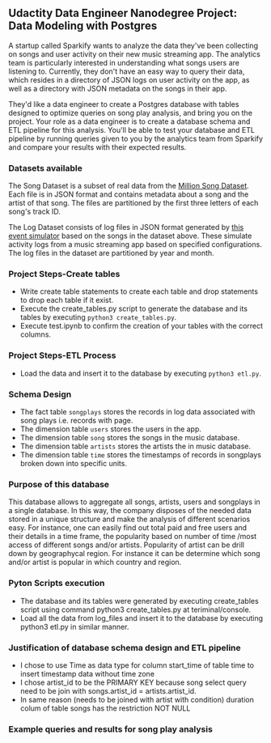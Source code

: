 ## Udactity Data Engineer Nanodegree Project: Data Modeling with Postgres
A startup called Sparkify wants to analyze the data they've been collecting on songs and user activity on their new music streaming app. The analytics team is particularly interested in understanding what songs users are listening to. Currently, they don't have an easy way to query their data, which resides in a directory of JSON logs on user activity on the app, as well as a directory with JSON metadata on the songs in their app.

They'd like a data engineer to create a Postgres database with tables designed to optimize queries on song play analysis, and bring you on the project. Your role as a data engineer is to create a database schema and ETL pipeline for this analysis. You'll be able to test your database and ETL pipeline by running queries given to you by the analytics team from Sparkify and compare your results with their expected results.

### Datasets available

The Song Dataset is a subset of real data from the [Million Song Dataset](https://labrosa.ee.columbia.edu/millionsong/). Each file is in JSON format and contains metadata about a song and the artist of that song. The files are partitioned by the first three letters of each song's track ID.

The Log Dataset consists of log files in JSON format generated by [this event simulator](https://github.com/Interana/eventsim) based on the songs in the dataset above. These simulate activity logs from a music streaming app based on specified configurations. The log files in the dataset are partitioned by year and month.

### Project Steps-Create tables
* Write create table statements to create each table and drop statements to drop each table if it exist.  
* Execute the create_tables.py script to generate the database and its tables by executing `python3 create_tables.py`.
* Execute test.ipynb to confirm the creation of your tables with the correct columns.

### Project Steps-ETL Process
* Load the data and insert it to the database by executing `python3 etl.py`.

### Schema Design

* The fact table `songplays` stores the records in log data associated with song plays i.e. records with page.
* The dimension table `users` stores the users in the app.
* The dimension table `song` stores the songs in the music database.
* The dimension table `artists` stores the artists the in music database.
* The dimension table `time` stores the timestamps of records in songplays broken down into specific units.

### Purpose of this database

This database allows to aggregate all songs, artists, users and songplays in a single database. In this way, the company disposes of the needed data stored in a unique structure and make the analysis of different scenarios easy. For instance, one can easily find out total paid and free users and their details in a time frame, the popularity based on number of time /most access of different songs and/or artists. Popularity of artist can be drill down by geographycal region. For instance it can be determine which song and/or artist is popular in which country and region.

### Pyton Scripts execution
* The database and its tables were generated by executing create_tables script using command  python3 create_tables.py at teriminal/console.
* Load all the data from log_files and insert it to the database by executing python3 etl.py in similar manner.

### Justification of database schema design and ETL pipeline
* I chose to use Time as data type for column start_time of table time to insert timestamp data without time zone
* I chose artist_id to be the PRIMARY KEY because song select query need to be join with songs.artist_id = artists.artist_id.
* In same reason (needs to be joined with artist with condition) duration colum of table songs has the restriction NOT NULL 


### Example queries and results for song play analysis





